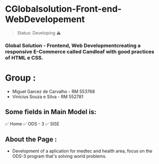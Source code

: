 <h1>CGlobalsolution-Front-end-WebDevelopement</h1>

> Status: Developing ⚠️

### Global Solution - Frontend, Web Developmentcreating a responsive E-Commerce called Candleaf with good practices of HTML e CSS.

# Group : 

+ Miguel Garcez de Carvalho - RM 553768
+ Vinicius Souza e Silva - RM 552781

## Some fields in Main Model is:

:white_check_mark: Home
:white_check_mark: ODS - 3
:white_check_mark: SISE


## About the Page : 

* Development of a aplication for medtec and health area, focus on the ODS-3 program that's solving world problems.
